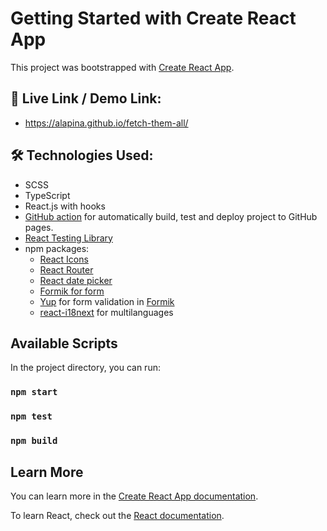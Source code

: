 # Getting Started with Create React App

This project was bootstrapped with [Create React App](https://github.com/facebook/create-react-app).

## 🔗 Live Link / Demo Link:

- https://alapina.github.io/fetch-them-all/

## 🛠 Technologies Used:

- SCSS
- TypeScript
- React.js with hooks
- [GitHub action](https://github.com/JamesIves/github-pages-deploy-action) for automatically build, test and deploy project to GitHub pages.
- [React Testing Library](https://testing-library.com/)
- npm packages:
  - [React Icons](https://react-icons.github.io/react-icons/)
  - [React Router](https://reactrouter.com/web/guides/quick-start)
  - [React date picker](https://www.npmjs.com/package/react-date-picker)
  - [Formik for form](https://formik.org/docs/guides/typescript)
  - [Yup](https://github.com/jquense/yup) for form validation in [Formik](https://formik.org/docs/guides/validation)
  - [react-i18next](https://react.i18next.com/) for multilanguages

## Available Scripts

In the project directory, you can run:

### `npm start`

### `npm test`

### `npm build`

## Learn More

You can learn more in the [Create React App documentation](https://facebook.github.io/create-react-app/docs/getting-started).

To learn React, check out the [React documentation](https://reactjs.org/).
